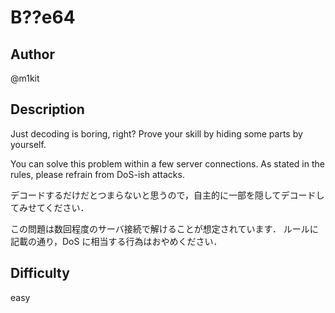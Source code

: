 # B??e64

## Author

@m1kit

## Description

Just decoding is boring, right? Prove your skill by hiding some parts by yourself.

You can solve this problem within a few server connections.
As stated in the rules, please refrain from DoS-ish attacks.

デコードするだけだとつまらないと思うので，自主的に一部を隠してデコードしてみせてください．

この問題は数回程度のサーバ接続で解けることが想定されています．
ルールに記載の通り，DoS に相当する行為はおやめください．

## Difficulty

easy
